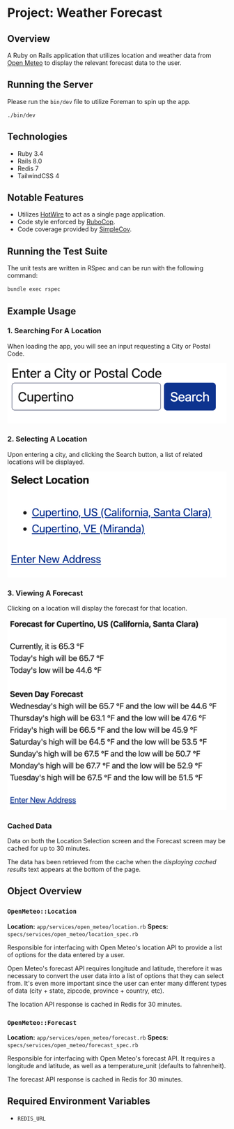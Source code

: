 # Project: Weather Forecast

## Overview

A Ruby on Rails application that utilizes location and weather data from [Open Meteo][open meteo]
to display the relevant forecast data to the user.

## Running the Server

Please run the `bin/dev` file to utilize Foreman to spin up the app.

```shell
./bin/dev
```

## Technologies

* Ruby 3.4
* Rails 8.0
* Redis 7
* TailwindCSS 4

## Notable Features

* Utilizes [HotWire][hot wire] to act as a single page application.
* Code style enforced by [RuboCop][rubo cop].
* Code coverage provided by [SimpleCov][simple cov].

## Running the Test Suite

The unit tests are written in RSpec and can be run with the following command:

```sh
bundle exec rspec
```

## Example Usage

### 1. Searching For A Location

When loading the app, you will see an input requesting a City or Postal Code.

![Search Form][search form image]

### 2. Selecting A Location

Upon entering a city, and clicking the Search button, a list of related locations will be displayed.

![Search Results][search results image]

### 3. Viewing A Forecast

Clicking on a location will display the forecast for that location.

![Forecast][forecast image]

### Cached Data

Data on both the Location Selection screen and the Forecast screen may be cached for up to 30 minutes.

The data has been retrieved from the cache when the _displaying cached results_ text appears at the bottom of the page.

## Object Overview

### `OpenMeteo::Location`

**Location:** `app/services/open_meteo/location.rb`
**Specs:** `specs/services/open_meteo/location_spec.rb`

Responsible for interfacing with Open Meteo's location API to provide a list of options for the data entered by a user.

Open Meteo's forecast API requires longitude and latitude, therefore it was necessary to convert the user data into a list of options
that they can select from. It's even more important since the user can enter many different types of data
(city + state, zipcode, province + country, etc).

The location API response is cached in Redis for 30 minutes.

### `OpenMeteo::Forecast`

**Location:** `app/services/open_meteo/forecast.rb`
**Specs:** `specs/services/open_meteo/forecast_spec.rb`

Responsible for interfacing with Open Meteo's forecast API. It requires a longitude and latitude, as well as a temperature_unit (defaults to fahrenheit).

The forecast API response is cached in Redis for 30 minutes.

## Required Environment Variables

* `REDIS_URL`

[open meteo]: https://open-meteo.com/
[hot wire]: https://hotwired.dev/
[simple css]: https://simplecss.org/
[rubo cop]: https://rubocop.org/
[simple cov]: https://rubygems.org/gems/simplecov
[search form image]: docs/search_form.png
[search results image]: docs/search_results.png
[forecast image]: docs/forecast.png
